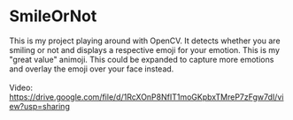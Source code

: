 # SmileOrNot
This is my project playing around with OpenCV. It detects whether you are smiling or not and displays a respective emoji for your emotion.
This is my "great value" animoji. This could be expanded to capture more emotions and overlay the emoji over your face instead.
<br/>
<br/>
Video: https://drive.google.com/file/d/1RcXOnP8NfIT1moGKpbxTMreP7zFgw7dI/view?usp=sharing
